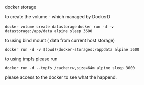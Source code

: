 docker storage

to create the volume  - which managed by DockerD

```docker volume create datastorage```
```docker run -d -v datastorage:/app/data alpine sleep 3600```


to  using bind mount ( data from current host storage)

`docker run -d -v $(pwd)\docker-storages:/appdata alpine 3600`


to using tmpfs please run

`docker run -d --tmpfs /cache:rw,size=64m alpine sleep 3000 `

    
please access to the docker to see what the happend.